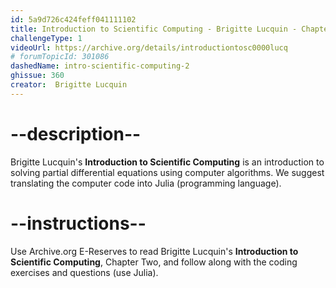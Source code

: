 ```yaml
---
id: 5a9d726c424feff041111102
title: Introduction to Scientific Computing - Brigitte Lucquin - Chapter 2
challengeType: 1
videoUrl: https://archive.org/details/introductiontosc0000lucq
# forumTopicId: 301086
dashedName: intro-scientific-computing-2
ghissue: 360
creator:  Brigitte Lucquin
---
```


# --description--

Brigitte Lucquin's __Introduction to Scientific Computing__ is an introduction to solving partial differential equations using computer algorithms. We suggest translating the computer code into Julia (programming language).

# --instructions--

Use Archive.org E-Reserves to read Brigitte Lucquin's __Introduction to Scientific Computing__, Chapter Two, and follow along with the coding exercises and questions (use Julia). 